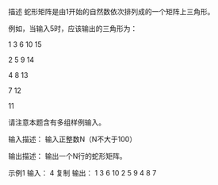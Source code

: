 描述
蛇形矩阵是由1开始的自然数依次排列成的一个矩阵上三角形。

例如，当输入5时，应该输出的三角形为：

1 3 6 10 15

2 5 9 14

4 8 13

7 12

11


请注意本题含有多组样例输入。

输入描述：
输入正整数N（N不大于100）

输出描述：
输出一个N行的蛇形矩阵。

示例1
输入：
4
复制
输出：
1 3 6 10
2 5 9
4 8
7